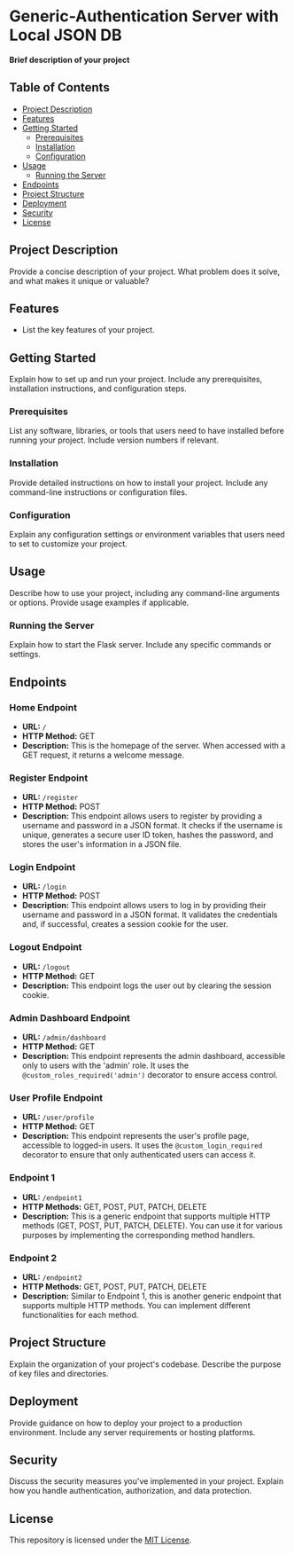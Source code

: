 # Generic-Authentication Server with Local JSON DB

**Brief description of your project**

## Table of Contents

- [Project Description](#project-description)
- [Features](#features)
- [Getting Started](#getting-started)
  - [Prerequisites](#prerequisites)
  - [Installation](#installation)
  - [Configuration](#configuration)
- [Usage](#usage)
  - [Running the Server](#running-the-server)
- [Endpoints](#endpoints)
- [Project Structure](#project-structure)
- [Deployment](#deployment)
- [Security](#security)
- [License](#license)

## Project Description

Provide a concise description of your project. What problem does it solve, and what makes it unique or valuable?

## Features

- List the key features of your project.

## Getting Started

Explain how to set up and run your project. Include any prerequisites, installation instructions, and configuration steps.

### Prerequisites

List any software, libraries, or tools that users need to have installed before running your project. Include version numbers if relevant.

### Installation

Provide detailed instructions on how to install your project. Include any command-line instructions or configuration files.

### Configuration

Explain any configuration settings or environment variables that users need to set to customize your project.

## Usage

Describe how to use your project, including any command-line arguments or options. Provide usage examples if applicable.

### Running the Server

Explain how to start the Flask server. Include any specific commands or settings.

## Endpoints

### Home Endpoint

- **URL:** `/`
- **HTTP Method:** GET
- **Description:** This is the homepage of the server. When accessed with a GET request, it returns a welcome message.

### Register Endpoint

- **URL:** `/register`
- **HTTP Method:** POST
- **Description:** This endpoint allows users to register by providing a username and password in a JSON format. It checks if the username is unique, generates a secure user ID token, hashes the password, and stores the user's information in a JSON file.

### Login Endpoint

- **URL:** `/login`
- **HTTP Method:** POST
- **Description:** This endpoint allows users to log in by providing their username and password in a JSON format. It validates the credentials and, if successful, creates a session cookie for the user.

### Logout Endpoint

- **URL:** `/logout`
- **HTTP Method:** GET
- **Description:** This endpoint logs the user out by clearing the session cookie.

### Admin Dashboard Endpoint

- **URL:** `/admin/dashboard`
- **HTTP Method:** GET
- **Description:** This endpoint represents the admin dashboard, accessible only to users with the 'admin' role. It uses the `@custom_roles_required('admin')` decorator to ensure access control.

### User Profile Endpoint

- **URL:** `/user/profile`
- **HTTP Method:** GET
- **Description:** This endpoint represents the user's profile page, accessible to logged-in users. It uses the `@custom_login_required` decorator to ensure that only authenticated users can access it.

### Endpoint 1

- **URL:** `/endpoint1`
- **HTTP Methods:** GET, POST, PUT, PATCH, DELETE
- **Description:** This is a generic endpoint that supports multiple HTTP methods (GET, POST, PUT, PATCH, DELETE). You can use it for various purposes by implementing the corresponding method handlers.

### Endpoint 2

- **URL:** `/endpoint2`
- **HTTP Methods:** GET, POST, PUT, PATCH, DELETE
- **Description:** Similar to Endpoint 1, this is another generic endpoint that supports multiple HTTP methods. You can implement different functionalities for each method.

## Project Structure

Explain the organization of your project's codebase. Describe the purpose of key files and directories.

## Deployment

Provide guidance on how to deploy your project to a production environment. Include any server requirements or hosting platforms.

## Security

Discuss the security measures you've implemented in your project. Explain how you handle authentication, authorization, and data protection.

## License

This repository is licensed under the [MIT License](LICENSE).
